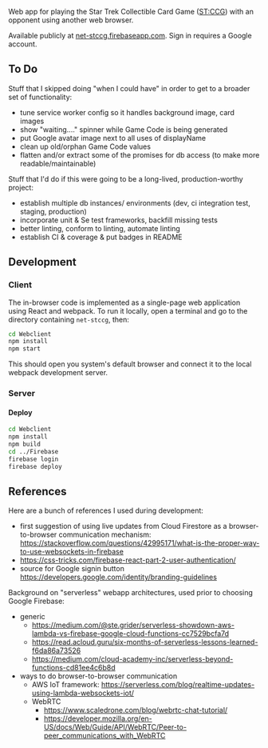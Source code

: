 
Web app for playing the Star Trek Collectible Card Game
([ST:CCG](https://en.wikipedia.org/wiki/Star_Trek_Customizable_Card_Game))
with an opponent using another web browser.

Available publicly at
[net-stccg.firebaseapp.com](https://net-stccg.firebaseapp.com/).  Sign
in requires a Google account.


## To Do

Stuff that I skipped doing "when I could have" in order to get to a
broader set of functionality:

* tune service worker config so it handles background image, card images
* show "waiting...." spinner while Game Code is being generated
* put Google avatar image next to all uses of displayName
* clean up old/orphan Game Code values
* flatten and/or extract some of the promises for db access (to make
more readable/maintainable)


Stuff that I'd do if this were going to be a long-lived,
production-worthy project:

* establish multiple db instances/ environments (dev, ci integration
  test, staging, production)
* incorporate unit & Se test frameworks, backfill missing tests
* better linting, conform to linting, automate linting
* establish CI & coverage & put badges in README


## Development

### Client

The in-browser code is implemented as a single-page web application
using React and webpack.  To run it locally, open a terminal and go to
the directory containing `net-stccg`, then:

```bash
cd Webclient
npm install
npm start
```

This should open you system's default browser and connect it to the
local webpack development server.


### Server


#### Deploy

```bash
cd Webclient
npm install
npm build
cd ../Firebase
firebase login
firebase deploy
```

## References

Here are a bunch of references I used during development:

* first suggestion of using live updates from Cloud Firestore as a
browser-to-browser communication mechanism: https://stackoverflow.com/questions/42995171/what-is-the-proper-way-to-use-websockets-in-firebase
* https://css-tricks.com/firebase-react-part-2-user-authentication/
* source for Google signin button https://developers.google.com/identity/branding-guidelines

Background on "serverless" webapp architectures, used prior to
choosing Google Firebase:

* generic
    * https://medium.com/@ste.grider/serverless-showdown-aws-lambda-vs-firebase-google-cloud-functions-cc7529bcfa7d
    * https://read.acloud.guru/six-months-of-serverless-lessons-learned-f6da86a73526
    * https://medium.com/cloud-academy-inc/serverless-beyond-functions-cd81ee4c6b8d
* ways to do browser-to-browser communication
    * AWS IoT framework:  https://serverless.com/blog/realtime-updates-using-lambda-websockets-iot/
    * WebRTC
        * https://www.scaledrone.com/blog/webrtc-chat-tutorial/
        * https://developer.mozilla.org/en-US/docs/Web/Guide/API/WebRTC/Peer-to-peer_communications_with_WebRTC


